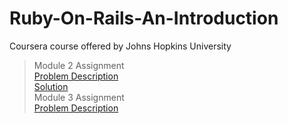 # Ruby-On-Rails-An-Introduction
Coursera course offered by Johns Hopkins University
>Module 2 Assignment </br>
[Problem Description](https://drive.google.com/file/d/0BxOTj_EJTdDGdTFsczNHTjJzYzg/view)</br>
[Solution](https://github.com/Atharva1701/Ruby-On-Rails-An-Introduction/blob/master/module2-solution/module2_assignment.rb)</br>
>Module 3 Assignment </br>
[Problem Description](https://github.com/jhu-ep-coursera/recipe_puppy_bootstrap)
